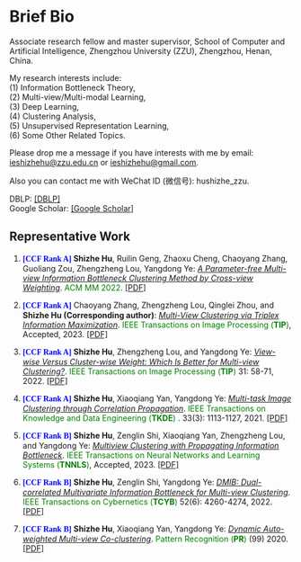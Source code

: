 ---
---

# Brief Bio

Associate research fellow and master supervisor, School of Computer and Artificial Intelligence, Zhengzhou University (ZZU), Zhengzhou, Henan, China. 

My research interests include:\
(1) Information Bottleneck Theory,\
(2) Multi-view/Multi-modal Learning,\
(3) Deep Learning,\
(4) Clustering Analysis,\
(5) Unsupervised Representation Learning,\
(6) Some Other Related Topics.

Please drop me a message if you have interests with me by email: <u>ieshizhehu@zzu.edu.cn</u> or <u>ieshizhehu@gmail.com</u>. 

Also you can contact me with WeChat ID (微信号): hushizhe_zzu. 

DBLP: [[DBLP]](https://dblp.org/pid/208/4268.html)\
Google Scholar: [[Google Scholar]](https://scholar.google.com/citations?user=AwzvxQEAAAAJ&hl=en&authuser=1&oi=ao)

## Representative Work

<ol>
  
<p style="margin-top: 8px;"><li><font face="verdana" color="blue"><b>[CCF Rank A] </b></font><b>Shizhe Hu</b>, Ruilin Geng, Zhaoxu Cheng, Chaoyang Zhang, Guoliang Zou, Zhengzheng Lou, Yangdong Ye: <i><u>A Parameter-free Multi-view Information Bottleneck Clustering Method by Cross-view Weighting</u></i>. <font color="green">ACM MM 2022</font>. <a href = "https://dl.acm.org/doi/pdf/10.1145/3503161.3547985">[PDF]</a></li></p>

<p style="margin-top: 8px;"><li><font face="verdana" color="blue"><b>[CCF Rank A]</b></font> Chaoyang Zhang, Zhengzheng Lou, Qinglei Zhou, and <b>Shizhe Hu (Corresponding author)</b>: <i><u> Multi-View Clustering via Triplex Information Maximization</u></i>. <font color="green"> IEEE Transactions on Image Processing (<b>TIP</b>)</font>, Accepted, 2023.  <a href = "https://ieeexplore.ieee.org/document/10194552">[PDF]</a> </li></p>

<p style="margin-top: 8px;"><li><font face="verdana" color="blue"><b>[CCF Rank A]</b></font> <b>Shizhe Hu</b>, Zhengzheng Lou, and Yangdong Ye: <i><u> View-wise Versus Cluster-wise Weight: Which Is Better for Multi-view Clustering?</u></i>. <font color="green"> IEEE Transactions on Image Processing (<b>TIP</b>) </font> 31: 58-71, 2022. <a href = "https://ieeexplore.ieee.org/document/9623366">[PDF]</a></li></p>  
<p style="margin-top: 8px;"><li><font face="verdana" color="blue"><b>[CCF Rank A]</b></font> <b>Shizhe Hu</b>, Xiaoqiang Yan, Yangdong Ye: <i><u> Multi-task Image Clustering through Correlation Propagation</u></i>. <font color="green"> IEEE Transactions on Knowledge and Data Engineering (<b>TKDE</b>) </font>. 33(3): 1113-1127, 2021. <a href = "https://ieeexplore.ieee.org/document/8812907">[PDF]</a> </li></p> 

<p style="margin-top: 8px;"><li><font face="verdana" color="blue"><b>[CCF Rank B]</b></font> <b>Shizhe Hu</b>, Zenglin Shi, Xiaoqiang Yan, Zhengzheng Lou, and Yangdong Ye: <i><u> Multiview Clustering with Propagating Information Bottleneck</u></i>. <font color="green"> IEEE Transactions on Neural Networks and Learning Systems (<b>TNNLS</b>)</font>, Accepted, 2023. <a href = "https://ieeexplore.ieee.org/document/10038628">[PDF]</a> </li></p> 

 <p style="margin-top: 8px;"><li><font face="verdana" color="blue"><b>[CCF Rank B]</b></font> <b>Shizhe Hu</b>, Zenglin Shi, Yangdong Ye: <i><u>DMIB: Dual-correlated Multivariate Information Bottleneck for Multi-view Clustering</u></i>. <font color="green">IEEE Transactions on Cybernetics (<b>TCYB</b>)</font> 52(6): 4260-4274, 2022. <a href = "https://ieeexplore.ieee.org/document/9234635">[PDF]</a></li></p>
  
 <p style="margin-top: 8px;"><li><font face="verdana" color="blue"><b>[CCF Rank B]</b></font> <b>Shizhe Hu</b>, Xiaoqiang Yan, Yangdong Ye: <i><u> Dynamic Auto-weighted Multi-view Co-clustering</u></i>. <font color="green"> Pattern Recognition (<b>PR</b>) </font> (99) 2020.<a href = "https://www.sciencedirect.com/science/article/abs/pii/S0031320319304029"> [PDF]</a> </li></p>

</ol>
